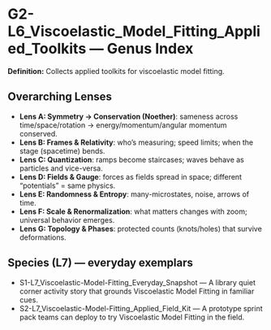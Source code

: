 # G2-L6_Viscoelastic_Model_Fitting_Applied_Toolkits — Genus Index
**Definition:** Collects applied toolkits for viscoelastic model fitting.

## Overarching Lenses

- **Lens A: Symmetry -> Conservation (Noether)**: sameness across time/space/rotation → energy/momentum/angular momentum conserved.
- **Lens B: Frames & Relativity**: who’s measuring; speed limits; when the stage (spacetime) bends.
- **Lens C: Quantization**: ramps become staircases; waves behave as particles and vice-versa.
- **Lens D: Fields & Gauge**: forces as fields spread in space; different “potentials” = same physics.
- **Lens E: Randomness & Entropy**: many-microstates, noise, arrows of time.
- **Lens F: Scale & Renormalization**: what matters changes with zoom; universal behavior emerges.
- **Lens G: Topology & Phases**: protected counts (knots/holes) that survive deformations.

## Species (L7) — everyday exemplars
- S1-L7_Viscoelastic-Model-Fitting_Everyday_Snapshot — A library quiet corner activity story that grounds Viscoelastic Model Fitting in familiar cues.
- S2-L7_Viscoelastic-Model-Fitting_Applied_Field_Kit — A prototype sprint pack teams can deploy to try Viscoelastic Model Fitting in the field.
